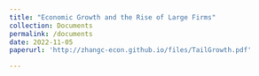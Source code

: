 ```yaml
---
title: "Economic Growth and the Rise of Large Firms"
collection: Documents
permalink: /documents
date: 2022-11-05
paperurl: 'http://zhangc-econ.github.io/files/TailGrowth.pdf'

---
```

